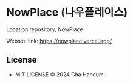 # NowPlace (나우플레이스)
Location repository, NowPlace

Website link: https://nowplace.vercel.app/

## License
- MIT LICENSE © 2024 Cha Haneum